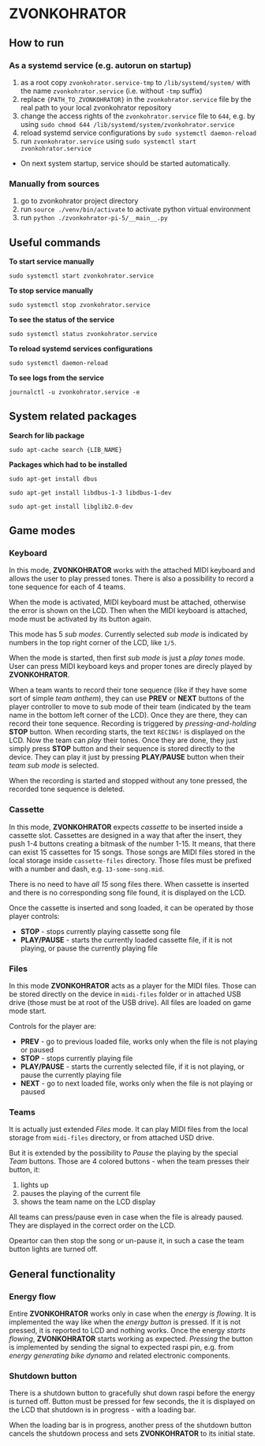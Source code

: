 # ZVONKOHRATOR

## How to run

### As a systemd service (e.g. autorun on startup)

1. as a root copy `zvonkohrator.service-tmp` to `/lib/systemd/system/` with the name `zvonkohrator.service` (i.e. without `-tmp` suffix)
2. replace `{PATH_TO_ZVONKOHRATOR}` in the `zvonkohrator.service` file by the real path to your local zvonkohrator repository
3. change the access rights of the `zvonkohrator.service` file to `644`, e.g. by using `sudo chmod 644 /lib/systemd/system/zvonkohrator.service`
4. reload systemd service configurations by `sudo systemctl daemon-reload`
5. run `zvonkohrator.service` using `sudo systemctl start zvonkohrator.service`

- On next system startup, service should be started automatically.

### Manually from sources

1. go to zvonkohrator project directory
2. run `source ./venv/bin/activate` to activate python virtual environment
3. run `python ./zvonkohrator-pi-5/__main__.py`


## Useful commands

**To start service manually**

`sudo systemctl start zvonkohrator.service`

**To stop service manually**

`sudo systemctl stop zvonkohrator.service`

**To see the status of the service**

`sudo systemctl status zvonkohrator.service`

**To reload systemd services configurations**

`sudo systemctl daemon-reload`

**To see logs from the service**

`journalctl -u zvonkohrator.service -e`

## System related packages

**Search for lib package**

`sudo apt-cache search {LIB_NAME}`

**Packages which had to be installed**

`sudo apt-get install dbus`

`sudo apt-get install libdbus-1-3 libdbus-1-dev`

`sudo apt-get install libglib2.0-dev`

## Game modes

### Keyboard

In this mode, **ZVONKOHRATOR** works with the attached MIDI keyboard and allows the user to play pressed tones. There is also a possibility to record a tone sequence for each of 4 teams.

When the mode is activated, MIDI keyboard must be attached, otherwise the error is shown on the LCD. Then when the MIDI keyboard is attached, mode must be activated by its button again.

This mode has 5 *sub modes*. Currently selected *sub mode* is indicated by numbers in the top right corner of the LCD, like `1/5`.

When the mode is started, then first *sub mode* is just a *play tones* mode. User can press MIDI keyboard keys and proper tones are direcly played by **ZVONKOHRATOR**.

When a team wants to record their tone sequence (like if they have some sort of simple *team anthem*), they can use **PREV** or **NEXT** buttons of the player controller to move to sub mode of their team (indicated by the team name in the bottom left corner of the LCD). Once they are there, they can record their tone sequence. Recording is triggered by *pressing-and-holding* **STOP** button. When recording starts, the text `RECING!` is displayed on the LCD. Now the team can *play* their tones. Once they are done, they just simply press **STOP** button and their sequence is stored directly to the device. They can play it just by pressing **PLAY/PAUSE** button when their *team sub mode* is selected.

When the recording is started and stopped without any tone pressed, the recorded tone sequence is deleted.

### Cassette

In this mode, **ZVONKOHRATOR** expects *cassette* to be inserted inside a cassette slot. Cassettes are designed in a way that after the insert, they push 1-4 buttons creating a bitmask of the number 1-15. It means, that there can exist 15 cassettes for 15 songs. Those songs are MIDI files stored in the local storage inside `cassette-files` directory. Those files must be prefixed with a number and dash, e.g. `13-some-song.mid`.

There is no need to have *all 15* song files there. When cassette is inserted and there is no corresponding song file found, it is displayed on the LCD.

Once the cassette is inserted and song loaded, it can be operated by those player controls:

- **STOP** - stops currently playing cassette song file
- **PLAY/PAUSE** - starts the currently loaded cassette file, if it is not playing, or pause the currently playing file

### Files

In this mode **ZVONKOHRATOR** acts as a player for the MIDI files. Those can be stored directly on the device in `midi-files` folder or in attached USB drive (those must be at root of the USB drive). All files are loaded on game mode start.

Controls for the player are:

- **PREV** - go to previous loaded file, works only when the file is not playing or paused
- **STOP** - stops currently playing file
- **PLAY/PAUSE** - starts the currently selected file, if it is not playing, or pause the currently playing file
- **NEXT** - go to next loaded file, works only when the file is not playing or paused

### Teams

It is actually just extended *Files* mode. It can play MIDI files from the local storage from `midi-files` directory, or from attached USD drive.

But it is extended by the possibility to *Pause* the playing by the special *Team* buttons. Those are 4 colored buttons - when the team presses their button, it:

1) lights up
2) pauses the playing of the current file
3) shows the team name on the LCD display

All teams can press/pause even in case when the file is already paused. They are displayed in the correct order on the LCD.

Opeartor can then stop the song or un-pause it, in such a case the team button lights are turned off.

## General functionality

### Energy flow

Entire **ZVONKOHRATOR** works only in case when the *energy is flowing*. It is implemented the way like when the *energy button* is pressed. If it is not pressed, it is reported to LCD and nothing works. Once the energy *starts flowing*, **ZVONKOHRATOR** starts working as expected. *Pressing* the button is implemented by sending the signal to expected raspi pin, e.g. from *energy generating bike dynamo* and related electronic components.

### Shutdown button

There is a shutdown button to gracefully shut down raspi before the energy is turned off. Button must be pressed for few seconds, the it is displayed on the LCD that shutdown is in progress - with a loading bar.

When the loading bar is in progress, another press of the shutdown button cancels the shutdown process and sets **ZVONKOHRATOR** to its initial state.
